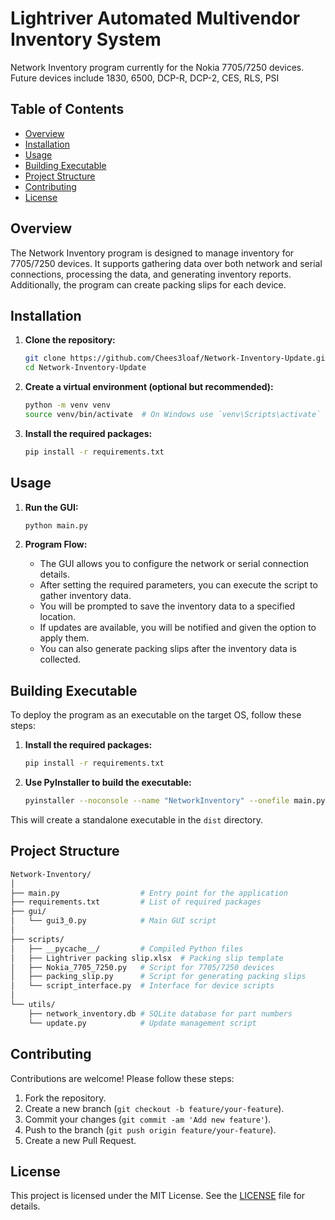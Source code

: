 # Lightriver Automated Multivendor Inventory System

Network Inventory program currently for the Nokia 7705/7250 devices.
Future devices include 1830, 6500, DCP-R, DCP-2, CES, RLS, PSI

## Table of Contents

- [Overview](#overview)
- [Installation](#installation)
- [Usage](#usage)
- [Building Executable](#building-executable)
- [Project Structure](#project-structure)
- [Contributing](#contributing)
- [License](#license)

## Overview

The Network Inventory program is designed to manage inventory for 7705/7250 devices. It supports gathering data over both network and serial connections, processing the data, and generating inventory reports. Additionally, the program can create packing slips for each device.

## Installation

1. **Clone the repository:**

   ```bash
   git clone https://github.com/Chees3loaf/Network-Inventory-Update.git
   cd Network-Inventory-Update
   ```

2. **Create a virtual environment (optional but recommended):**

   ```bash
   python -m venv venv
   source venv/bin/activate  # On Windows use `venv\Scripts\activate`
   ```

3. **Install the required packages:**

   ```bash
   pip install -r requirements.txt
   ```

## Usage

1. **Run the GUI:**

   ```bash
   python main.py
   ```

2. **Program Flow:**
   - The GUI allows you to configure the network or serial connection details.
   - After setting the required parameters, you can execute the script to gather inventory data.
   - You will be prompted to save the inventory data to a specified location.
   - If updates are available, you will be notified and given the option to apply them.
   - You can also generate packing slips after the inventory data is collected.

## Building Executable

To deploy the program as an executable on the target OS, follow these steps:

1. **Install the required packages:**

   ```bash
   pip install -r requirements.txt
   ```

2. **Use PyInstaller to build the executable:**

   ```bash
   pyinstaller --noconsole --name "NetworkInventory" --onefile main.py
   ```

This will create a standalone executable in the `dist` directory.

## Project Structure

```bash
Network-Inventory/
│
├── main.py                  # Entry point for the application
├── requirements.txt         # List of required packages
├── gui/
│   └── gui3_0.py            # Main GUI script
│
├── scripts/
│   ├── __pycache__/         # Compiled Python files
│   ├── Lightriver packing slip.xlsx  # Packing slip template
│   ├── Nokia_7705_7250.py   # Script for 7705/7250 devices
│   ├── packing_slip.py      # Script for generating packing slips
│   └── script_interface.py  # Interface for device scripts
│
└── utils/
    ├── network_inventory.db # SQLite database for part numbers
    └── update.py            # Update management script
```

## Contributing

Contributions are welcome! Please follow these steps:

1. Fork the repository.
2. Create a new branch (`git checkout -b feature/your-feature`).
3. Commit your changes (`git commit -am 'Add new feature'`).
4. Push to the branch (`git push origin feature/your-feature`).
5. Create a new Pull Request.

## License

This project is licensed under the MIT License. See the [LICENSE](LICENSE) file for details.

